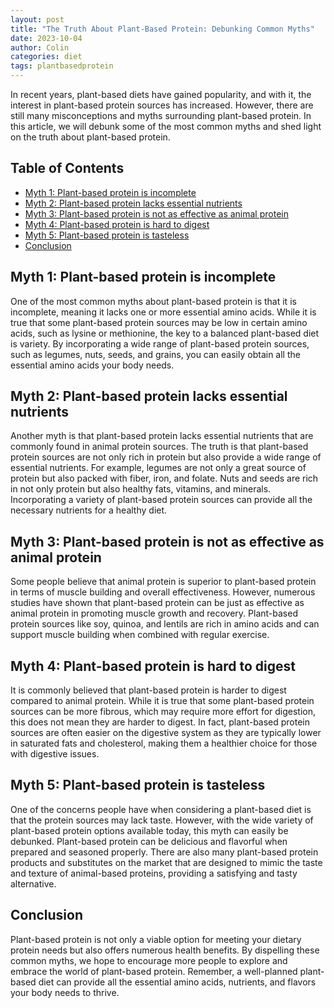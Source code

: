 ```yaml
---
layout: post
title: "The Truth About Plant-Based Protein: Debunking Common Myths"
date: 2023-10-04
author: Colin
categories: diet
tags: plantbasedprotein
---
```


In recent years, plant-based diets have gained popularity, and with it, the interest in plant-based protein sources has increased. However, there are still many misconceptions and myths surrounding plant-based protein. In this article, we will debunk some of the most common myths and shed light on the truth about plant-based protein.

## Table of Contents
- [Myth 1: Plant-based protein is incomplete](#myth-1-plant-based-protein-is-incomplete)
- [Myth 2: Plant-based protein lacks essential nutrients](#myth-2-plant-based-protein-lacks-essential-nutrients)
- [Myth 3: Plant-based protein is not as effective as animal protein](#myth-3-plant-based-protein-is-not-as-effective-as-animal-protein)
- [Myth 4: Plant-based protein is hard to digest](#myth-4-plant-based-protein-is-hard-to-digest)
- [Myth 5: Plant-based protein is tasteless](#myth-5-plant-based-protein-is-tasteless)
- [Conclusion](#conclusion)

## Myth 1: Plant-based protein is incomplete

One of the most common myths about plant-based protein is that it is incomplete, meaning it lacks one or more essential amino acids. While it is true that some plant-based protein sources may be low in certain amino acids, such as lysine or methionine, the key to a balanced plant-based diet is variety. By incorporating a wide range of plant-based protein sources, such as legumes, nuts, seeds, and grains, you can easily obtain all the essential amino acids your body needs.

## Myth 2: Plant-based protein lacks essential nutrients

Another myth is that plant-based protein lacks essential nutrients that are commonly found in animal protein sources. The truth is that plant-based protein sources are not only rich in protein but also provide a wide range of essential nutrients. For example, legumes are not only a great source of protein but also packed with fiber, iron, and folate. Nuts and seeds are rich in not only protein but also healthy fats, vitamins, and minerals. Incorporating a variety of plant-based protein sources can provide all the necessary nutrients for a healthy diet.

## Myth 3: Plant-based protein is not as effective as animal protein

Some people believe that animal protein is superior to plant-based protein in terms of muscle building and overall effectiveness. However, numerous studies have shown that plant-based protein can be just as effective as animal protein in promoting muscle growth and recovery. Plant-based protein sources like soy, quinoa, and lentils are rich in amino acids and can support muscle building when combined with regular exercise.

## Myth 4: Plant-based protein is hard to digest

It is commonly believed that plant-based protein is harder to digest compared to animal protein. While it is true that some plant-based protein sources can be more fibrous, which may require more effort for digestion, this does not mean they are harder to digest. In fact, plant-based protein sources are often easier on the digestive system as they are typically lower in saturated fats and cholesterol, making them a healthier choice for those with digestive issues.

## Myth 5: Plant-based protein is tasteless

One of the concerns people have when considering a plant-based diet is that the protein sources may lack taste. However, with the wide variety of plant-based protein options available today, this myth can easily be debunked. Plant-based protein can be delicious and flavorful when prepared and seasoned properly. There are also many plant-based protein products and substitutes on the market that are designed to mimic the taste and texture of animal-based proteins, providing a satisfying and tasty alternative.

## Conclusion

Plant-based protein is not only a viable option for meeting your dietary protein needs but also offers numerous health benefits. By dispelling these common myths, we hope to encourage more people to explore and embrace the world of plant-based protein. Remember, a well-planned plant-based diet can provide all the essential amino acids, nutrients, and flavors your body needs to thrive.